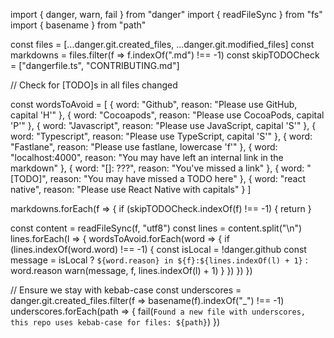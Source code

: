 import { danger, warn, fail } from "danger"
import { readFileSync } from "fs"
import { basename } from "path"

const files = [...danger.git.created_files, ...danger.git.modified_files]
const markdowns = files.filter(f => f.indexOf(".md") !== -1)
const skipTODOCheck = ["dangerfile.ts", "CONTRIBUTING.md"]

// Check for [TODO]s in all files changed

const wordsToAvoid = [
  { word: "Github", reason: "Please use GitHub, capital 'H'" },
  { word: "Cocoapods", reason: "Please use CocoaPods, capital 'P'" },
  { word: "Javascript", reason: "Please use JavaScript, capital 'S'" },
  { word: "Typescript", reason: "Please use TypeScript, capital 'S'" },
  { word: "Fastlane", reason: "Please use fastlane, lowercase 'f'" },
  { word: "localhost:4000", reason: "You may have left an internal link in the markdown" },
  { word: "[]: ???", reason: "You've missed a link" },
  { word: "[TODO]", reason: "You may have missed a TODO here" },
  { word: "react native", reason: "Please use React Native with capitals" }
]

markdowns.forEach(f => {
  if (skipTODOCheck.indexOf(f) !== -1) {
    return
  }

  const content = readFileSync(f, "utf8")
  const lines = content.split("\n")
  lines.forEach(l => {
    wordsToAvoid.forEach(word => {
      if (lines.indexOf(word.word) !== -1) {
        const isLocal = !danger.github
        const message = isLocal ? `${word.reason} in ${f}:${lines.indexOf(l) + 1}` : word.reason
        warn(message, f, lines.indexOf(l) + 1)
      }
    })
  })
})

// Ensure we stay with kebab-case
const underscores = danger.git.created_files.filter(f => basename(f).indexOf("_") !== -1)
underscores.forEach(path => {
  fail(`Found a new file with underscores, this repo uses kebab-case for files: ${path}`)
})
